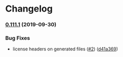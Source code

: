 # Changelog

### [0.111.1](https://www.github.com/googleapis/java-automl/compare/0.111.0...v0.111.1) (2019-09-30)


### Bug Fixes

* license headers on generated files ([#2](https://www.github.com/googleapis/java-automl/issues/2)) ([d41a369](https://www.github.com/googleapis/java-automl/commit/d41a369))
